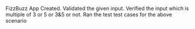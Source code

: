  FizzBuzz App Created.
 Validated the given input.
 Verified the input which is multiple of 3 or 5 or 3&5 or not.
 Ran the test test cases for the above scenario
